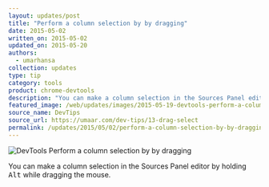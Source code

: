 ```yaml
---
layout: updates/post
title: "Perform a column selection by by dragging"
date: 2015-05-02
written_on: 2015-05-02
updated_on: 2015-05-20
authors:
  - umarhansa
collection: updates
type: tip
category: tools
product: chrome-devtools
description: "You can make a column selection in the Sources Panel editor by holding <kbd class='kbd'>Alt</kbd> while dragging the mouse."
featured_image: /web/updates/images/2015-05-19-devtools-perform-a-column-selection-by-by-dragging/drag-select.gif
source_name: DevTips
source_url: https://umaar.com/dev-tips/13-drag-select
permalink: /updates/2015/05/02/perform-a-column-selection-by-by-dragging.html
---
```

<img src="/web/updates/images/2015-05-19-devtools-perform-a-column-selection-by-by-dragging/drag-select.gif" alt="DevTools Perform a column selection by by dragging">

You can make a column selection in the Sources Panel editor by holding <kbd class="kbd">Alt</kbd> while dragging the mouse.﻿
